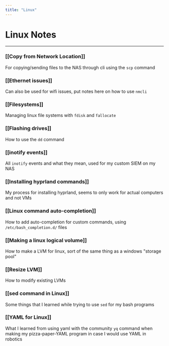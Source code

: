 ```yaml
---
title: "Linux"
---
```

# Linux Notes
___

### [[Copy from Network Location]]
For copying/sending files to the NAS through cli using the `scp` command
### [[Ethernet issues]]
Can also be used for wifi issues, put notes here on how to use `nmcli`
### [[Filesystems]]
Managing linux file systems with `fdisk` and `fallocate`
### [[Flashing drives]]
How to use the `dd` command
### [[inotify events]]
All `inotify` events and what they mean, used for my custom SIEM on my NAS
### [[Installing hyprland commands]]
My process for installing hyprland, seems to only work for actual computers and not VMs
### [[Linux command auto-completion]]
How to add auto-completion for custom commands, using `/etc/bash_completion.d/` files
### [[Making a linux logical volume]]
How to make a LVM for linux, sort of the same thing as a windows "storage pool"
### [[Resize LVM]]
How to modify existing LVMs
### [[sed command in Linux]]
Some things that I learned while trying to use `sed` for my bash programs
### [[YAML for Linux]]
What I learned from using yaml with the community `yq` command when making my pizza-paper-YAML program in case I would use YAML in robotics
